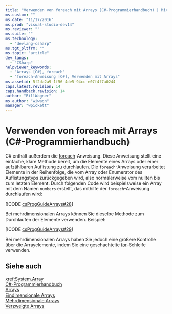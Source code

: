 ```yaml
---
title: "Verwenden von foreach mit Arrays (C#-Programmierhandbuch) | Microsoft Docs"
ms.custom: ""
ms.date: "11/17/2016"
ms.prod: "visual-studio-dev14"
ms.reviewer: ""
ms.suite: ""
ms.technology: 
  - "devlang-csharp"
ms.tgt_pltfrm: ""
ms.topic: "article"
dev_langs: 
  - "CSharp"
helpviewer_keywords: 
  - "Arrays [C#], foreach"
  - "foreach-Anweisung [C#], Verwenden mit Arrays"
ms.assetid: 5f2da2a9-1f56-4de5-94cc-e07f4f7a0244
caps.latest.revision: 14
caps.handback.revision: 14
author: "BillWagner"
ms.author: "wiwagn"
manager: "wpickett"
---
```

# Verwenden von foreach mit Arrays (C#-Programmierhandbuch)
C\# enthält außerdem die [foreach](../../../csharp/language-reference/keywords/foreach-in.md)\-Anweisung.  Diese Anweisung stellt eine einfache, klare Methode bereit, um die Elemente eines Arrays oder einer aufzählbaren Auflistung zu durchlaufen.  Die `foreach`\-Anweisung verarbeitet Elemente in der Reihenfolge, die vom Array oder Enumerator des Auflistungstyps zurückgegeben wird, also normalerweise vom nullten bis zum letzten Element.  Durch folgenden Code wird beispielsweise ein Array mit dem Namen `numbers` erstellt, das mithilfe der `foreach`\-Anweisung durchlaufen wird:  
  
 [!CODE [csProgGuideArrays#28](../CodeSnippet/VS_Snippets_VBCSharp/csProgGuideArrays#28)]  
  
 Bei mehrdimensionalen Arrays können Sie dieselbe Methode zum Durchlaufen der Elemente verwenden. Beispiel:  
  
 [!CODE [csProgGuideArrays#29](../CodeSnippet/VS_Snippets_VBCSharp/csProgGuideArrays#29)]  
  
 Bei mehrdimensionalen Arrays haben Sie jedoch eine größere Kontrolle über die Arrayelemente, indem Sie eine geschachtelte [for](../../../csharp/language-reference/keywords/for.md)\-Schleife verwenden.  
  
## Siehe auch  
 <xref:System.Array>   
 [C\#\-Programmierhandbuch](../../../csharp/programming-guide/index.md)   
 [Arrays](../../../csharp/programming-guide/arrays/index.md)   
 [Eindimensionale Arrays](../../../csharp/programming-guide/arrays/single-dimensional-arrays.md)   
 [Mehrdimensionale Arrays](../../../csharp/programming-guide/arrays/multidimensional-arrays.md)   
 [Verzweigte Arrays](../../../csharp/programming-guide/arrays/jagged-arrays.md)